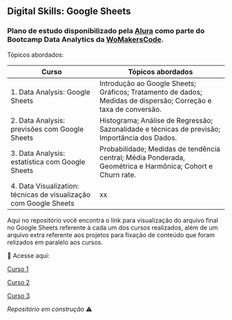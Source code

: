 ## Digital Skills: Google Sheets

### Plano de estudo disponibilizado pela [Alura](https://www.alura.com.br/) como parte do Bootcamp Data Analytics da [WoMakersCode](https://womakerscode.org/).

Tópicos abordados:

| Curso | Tópicos abordados |
| ----------- | ----------- |
| 1. Data Analysis: Google Sheets | Introdução ao Google Sheets; Gráficos; Tratamento de dados; Medidas de dispersão; Correção e taxa de conversão. |
| 2. Data Analysis: previsões com Google Sheets | Histograma; Análise de Regressão; Sazonalidade e técnicas de previsão; Importância dos Dados. |
| 3. Data Analysis: estatística com Google Sheets | Probabilidade; Medidas de tendência central; Média Ponderada, Geométrica e Harmônica; Cohort e Churn rate. |
| 4. Data Visualization: técnicas de visualização com Google Sheets | xx        |

Aqui no repositório você encontra o link para visualização do arquivo final no Google Sheets referente à cada um dos cursos realizados, além de um arquivo extra referente aos projetos para fixação de conteúdo que foram relizados em paralelo aos cursos.

🧐 Acesse aqui:

[Curso 1](https://docs.google.com/spreadsheets/d/1kxnBq3D9ctZFrrl_P0E3KyuUOG_pm-nCsIRPBefWkSg/edit?usp=sharing)

[Curso 2](https://docs.google.com/spreadsheets/d/1Kcpb4OgOwL6lLoSBnklRfYKgV75oUutUE-alodkmbP8/edit?usp=sharing)

[Curso 3](https://docs.google.com/spreadsheets/d/1fSxm_RZGRBlktSVadBZLL7OMvI5WhtRNYYjrjyQ5QIU/edit?usp=sharing)

*Repositório em construção* ⚠ 
